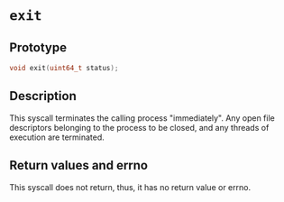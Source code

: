 # `exit`

## Prototype

```c
void exit(uint64_t status);
```

## Description

This syscall terminates the calling process "immediately".
Any open file descriptors belonging to the process to be closed, and any
threads of execution are terminated.

## Return values and errno

This syscall does not return, thus, it has no return value or errno.
